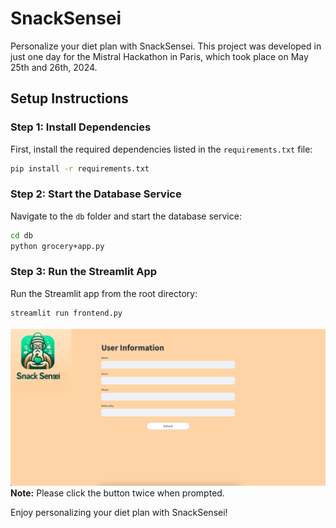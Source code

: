 # SnackSensei

Personalize your diet plan with SnackSensei.
This project was developed in just one day for the Mistral Hackathon in Paris, which took place on May 25th and 26th, 2024.

## Setup Instructions

### Step 1: Install Dependencies
First, install the required dependencies listed in the `requirements.txt` file:


```bash
pip install -r requirements.txt
```

### Step 2: Start the Database Service
Navigate to the `db` folder and start the database service:
```bash
cd db
python grocery+app.py
```

### Step 3: Run the Streamlit App
Run the Streamlit app from the root directory:
```bash
streamlit run frontend.py
```

![img.png](img.png)
**Note:** Please click the button twice when prompted.

Enjoy personalizing your diet plan with SnackSensei!
```
